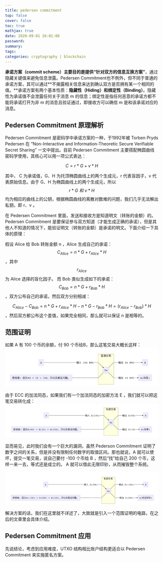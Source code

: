 ```yaml
---
title: pedersen commitment
top: false
cover: false
toc: true
mathjax: true
date: 2020-09-01 16:01:08
password:
summary:
tags:
categories: cryptography | blockchain
---
```






**承诺方案（commit scheme）**主要目的是提供**“针对双方的信息互换方案”**，通过隐藏关键值来避免信息泄露。Pedersen Commitment也不例外，但不同于普通的承诺方案，其可以通过**不揭露相关信息来达到确认双方是否拥有某一个相同的值。**承诺方案有两个基本性质：**隐藏性（Hiding）**和**绑定性（Binding）**。隐藏性为承诺值不会泄露任何关于消息 m 的信息；绑定性是指任何恶意的承诺方都不能将承诺打开为非 m 的消息且验证通过，即接收方可以确信 m 是和该承诺对应的消息。

  <!--more-->

## Pedersen Commitment 原理解析

Pedersen Commitment 是密码学中承诺方案的一种，于1992年被 Torben Pryds Pedersen 在 “Non-Interactive and Information-Theoretic Secure Verifiable Secret Sharing” 一文中提出。目前 Pedersen Commitment 主要搭配椭圆曲线密码学使用，其核心可以用一项公式表达：

$$C=r*G+v*H$$

其中， C 为承诺值，G、H 为托顶椭圆曲线上的两个生成元，r 代表盲因子，v 代表原始信息。由于 G、H 为椭圆曲线上的两个生成元，所以 $$r*G\ 和\ v*H$$ 均为相应的曲线上的公钥，根据椭圆曲线的离散对数难的问题，我们几乎无法解出私钥，即 r、v 。

在 Pedersen Commitment 里面，发送和接收方是知道明文（转账的金额）的。 Pedersen Commitment 是要保证参与双方知道（才能生成正确的承诺），但是其他人不知道的情况下，能验证明文（转账的金额）是承诺的明文。下面介绍一下具体的原理：

假设 Alice 给 Bob 转账金额 n ，Alice 生成自己的承诺：$$C_{Alice}=n*G+r_{Alice}*H$$ ，其中 $$r_{Alice}$$ 为 Alice 选择的盲化因子。 而 Bob 类似生成如下的承诺： $$C_{Bob}=n*G+r_{Bob}*H$$ ，双方公布自己的承诺，然后双方分别相减：

$$C_{Alice}-C_{Bob}=n*G+r_{Alice}*H-n*G-r_{Bob}*H=(r_{Alice}-r_{Bob})*H$$ ，然后双方都公布这个差值，如果完全相同，那么就可以保证 n 是相等的。

## 范围证明

如果 A 有 100 个币的余额，付 90 个币给B，那么这笔交易大概长这样：![](pedersen-commitment/2020-09-02_19-46.png)

由于 ECC 的加法同态，如果我们有一个加法同态的加密方法 E ，我们就可以把这笔交易转化成：![](pedersen-commitment/2020-09-02_19-48.png)

显而易见，此时我们会有一个巨大的漏洞，虽然 Pederson Commitment 证明了数字之间的关系，但是并没有限制任何数字的取值区间。那也就说，A 就可以使坏，提交一笔交易，说自己要付 -100 个币给 B ，然后“找”给自己 200 个币，这样一来一去，等式还是成立的。 A 就可以借此无限印钞，从而摧毁整个系统。

![](pedersen-commitment/2020-09-02_20-04.png)

解决方案的话，我们在这里就不详述了，大致就是引入一个范围证明的电路，在之后的文章里会具体介绍。

## Pedersen Commitment 应用

先说结论，考虑到应用难度，UTXO 结构相比账户结构更适合以 Pedersen Commitment 来实施匿名方案。